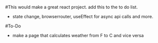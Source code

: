 #This would make a great react project. add this to the to do list.

- state change, browserrouter, useEffect for async api calls and more.

#To-Do

- make a page that calculates weather from F to C and vice versa
